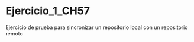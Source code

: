 # Ejercicio_1_CH57
Ejercicio de prueba para sincronizar un repositorio local con un repositorio remoto
